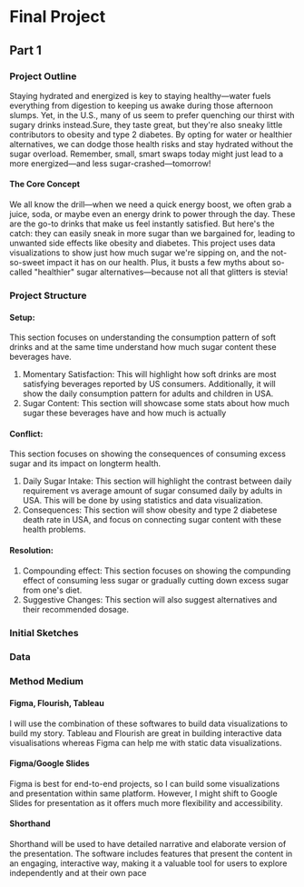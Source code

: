 # Final Project  
## Part 1  
### Project Outline    
Staying hydrated and energized is key to staying healthy—water fuels everything from digestion to keeping us awake during those afternoon slumps. Yet, in the U.S., many of us seem to prefer quenching our thirst with sugary drinks instead.Sure, they taste great, but they're also sneaky little contributors to obesity and type 2 diabetes. By opting for water or healthier alternatives, we can dodge those health risks and stay hydrated without the sugar overload. Remember, small, smart swaps today might just lead to a more energized—and less sugar-crashed—tomorrow!  
  
#### The Core Concept   
We all know the drill—when we need a quick energy boost, we often grab a juice, soda, or maybe even an energy drink to power through the day. These are the go-to drinks that make us feel instantly satisfied. But here's the catch: they can easily sneak in more sugar than we bargained for, leading to unwanted side effects like obesity and diabetes. This project uses data visualizations to show just how much sugar we're sipping on, and the not-so-sweet impact it has on our health. Plus, it busts a few myths about so-called "healthier" sugar alternatives—because not all that glitters is stevia!  

     
### Project Structure  
#### Setup: 
This section focuses on understanding the consumption pattern of soft drinks and at the same time understand how much sugar content these beverages have.
1) Momentary Satisfaction: This will highlight how soft drinks are most satisfying beverages reported by US consumers. Additionally, it will show the daily consumption pattern for adults and children in USA.    
2) Sugar Content: This section will showcase some stats about how much sugar these beverages have and how much is actually 

#### Conflict:
This section focuses on showing the consequences of consuming excess sugar and its impact on longterm health. 
1) Daily Sugar Intake: This section will highlight the contrast between daily requirement vs average amount of sugar consumed daily by adults in USA. This will be done by using statistics and data visualization.  
2) Consequences: This section will show obesity and type 2 diabetese death rate in USA, and focus on connecting sugar content with these health problems.

#### Resolution:  
1) Compounding effect: This section focuses on showing the compunding effect of consuming less sugar or gradually cutting down excess sugar from one's diet.  
2) Suggestive Changes: This section will also suggest alternatives and their recommended dosage.

   
### Initial Sketches


   
### Data

   
### Method Medium
#### Figma, Flourish, Tableau
I will use the combination of these softwares to build data visualizations to build my story. Tableau and Flourish are great in building interactive data visualisations whereas Figma can help me with static data visualizations.

#### Figma/Google Slides
Figma is best for end-to-end projects, so I can build some visualizations and presentation within same platform. However, I might shift to Google Slides for presentation as it offers much more flexibility and accessibility.

#### Shorthand
Shorthand will be used to have detailed narrative and elaborate version of the presentation. The software includes features that present the content in an engaging, interactive way, making it a valuable tool for users to explore independently and at their own pace
